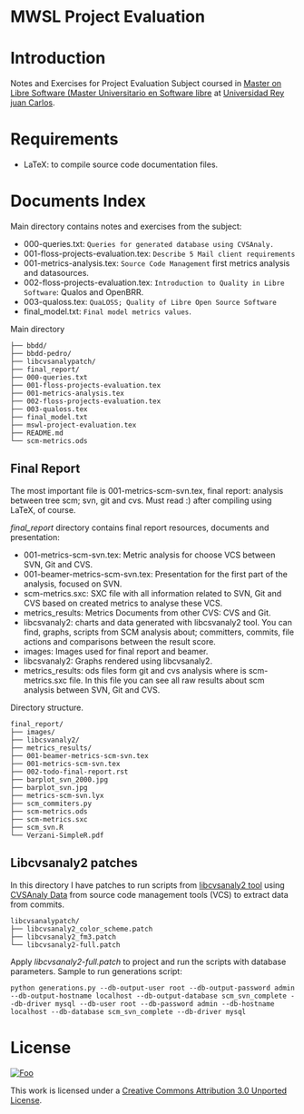 MWSL Project Evaluation
========================

Introduction
=============

Notes and Exercises for Project Evaluation Subject coursed in [Master on Libre Software (Master Universitario en Software libre](http://master.libresoft.es/) at [Universidad Rey juan Carlos](http://www.urjc.es/).

Requirements
=============

* LaTeX: to compile source code documentation files.

Documents Index
================

Main directory contains notes and exercises from the subject:

* 000-queries.txt: ``Queries for generated database using CVSAnaly.``
* 001-floss-projects-evaluation.tex: ``Describe 5 Mail client requirements``
* 001-metrics-analysis.tex: ``Source Code Management`` first metrics analysis and datasources.
* 002-floss-projects-evaluation.tex: ``Introduction to Quality in Libre Software``: Qualos and OpenBRR.
* 003-qualoss.tex: ``QuaLOSS; Quality of Libre Open Source Software``
* final_model.txt: ``Final model metrics values``.

Main directory
```
├── bbdd/
├── bbdd-pedro/
├── libcvsanalypatch/
├── final_report/
├── 000-queries.txt
├── 001-floss-projects-evaluation.tex
├── 001-metrics-analysis.tex
├── 002-floss-projects-evaluation.tex
├── 003-qualoss.tex
├── final_model.txt
├── mswl-project-evaluation.tex
├── README.md
└── scm-metrics.ods
```


Final Report
-------------

The most important file is 001-metrics-scm-svn.tex, final report: analysis between tree scm; svn, git and cvs. Must read :) after compiling using LaTeX, of course.

*final_report* directory contains final report resources, documents and presentation:

* 001-metrics-scm-svn.tex: Metric analysis for choose VCS between SVN, Git and CVS.
* 001-beamer-metrics-scm-svn.tex: Presentation for the first part of the analysis, focused on SVN.
* scm-metrics.sxc: SXC file with all information related to SVN, Git and CVS based on created metrics to analyse these VCS.
* metrics_results: Metrics Documents from other CVS: CVS and Git.
* libcsvanaly2: charts and data generated with libcsvanaly2 tool. You can find, graphs, scripts from SCM analysis about; committers, commits, file actions and comparisons between the result score.
* images: Images used for final report and beamer.
* libcsvanaly2: Graphs rendered using libcvsanaly2.
* metrics_results: ods files form git and cvs analysis where is scm-metrics.sxc file. In this file you can see all raw results about scm analysis between SVN, Git and CVS.

Directory structure.
```
final_report/
├── images/
├── libcsvanaly2/
├── metrics_results/
├── 001-beamer-metrics-scm-svn.tex
├── 001-metrics-scm-svn.tex
├── 002-todo-final-report.rst
├── barplot_svn_2000.jpg
├── barplot_svn.jpg
├── metrics-scm-svn.lyx
├── scm_commiters.py
├── scm-metrics.ods
├── scm-metrics.sxc
├── scm_svn.R
└── Verzani-SimpleR.pdf
```

Libcvsanaly2 patches
---------------------

In this directory I have patches to run scripts from [libcvsanaly2 tool](http://git.libresoft.es/libcvsanaly2) using [CVSAnaly Data](https://github.com/MetricsGrimoire/CVSAnalY) from source code management tools (VCS) to extract data from commits.
```
libcvsanalypatch/
├── libcvsanaly2_color_scheme.patch
├── libcvsanaly2_fm3.patch
└── libcvsanaly2-full.patch
```

Apply *libcvsanaly2-full.patch* to project and run the scripts with database parameters. Sample to run generations script:

    python generations.py --db-output-user root --db-output-password admin --db-output-hostname localhost --db-output-database scm_svn_complete --db-driver mysql --db-user root --db-password admin --db-hostname localhost --db-database scm_svn_complete --db-driver mysql

License
========

<a href="http://creativecommons.org/licenses/by/3.0/" rel="Creative Commons Attribution 3.0">![Foo](http://i.creativecommons.org/l/by/3.0/88x31.png)</a>

This work is licensed under a [Creative Commons Attribution 3.0 Unported License](http://creativecommons.org/licenses/by/3.0/).

